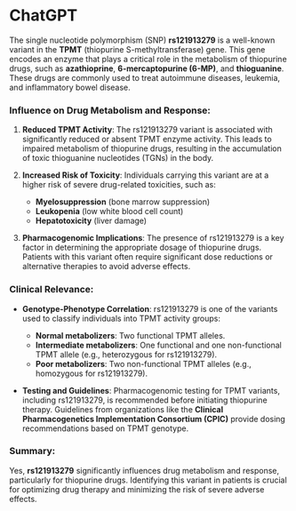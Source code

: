 # ChatGPT

The single nucleotide polymorphism (SNP) **rs121913279** is a well-known variant in the **TPMT** (thiopurine S-methyltransferase) gene. This gene encodes an enzyme that plays a critical role in the metabolism of thiopurine drugs, such as **azathioprine**, **6-mercaptopurine (6-MP)**, and **thioguanine**. These drugs are commonly used to treat autoimmune diseases, leukemia, and inflammatory bowel disease.

### Influence on Drug Metabolism and Response:
1. **Reduced TPMT Activity**: The rs121913279 variant is associated with significantly reduced or absent TPMT enzyme activity. This leads to impaired metabolism of thiopurine drugs, resulting in the accumulation of toxic thioguanine nucleotides (TGNs) in the body.

2. **Increased Risk of Toxicity**: Individuals carrying this variant are at a higher risk of severe drug-related toxicities, such as:
   - **Myelosuppression** (bone marrow suppression)
   - **Leukopenia** (low white blood cell count)
   - **Hepatotoxicity** (liver damage)

3. **Pharmacogenomic Implications**: The presence of rs121913279 is a key factor in determining the appropriate dosage of thiopurine drugs. Patients with this variant often require significant dose reductions or alternative therapies to avoid adverse effects.

### Clinical Relevance:
- **Genotype-Phenotype Correlation**: rs121913279 is one of the variants used to classify individuals into TPMT activity groups:
  - **Normal metabolizers**: Two functional TPMT alleles.
  - **Intermediate metabolizers**: One functional and one non-functional TPMT allele (e.g., heterozygous for rs121913279).
  - **Poor metabolizers**: Two non-functional TPMT alleles (e.g., homozygous for rs121913279).

- **Testing and Guidelines**: Pharmacogenomic testing for TPMT variants, including rs121913279, is recommended before initiating thiopurine therapy. Guidelines from organizations like the **Clinical Pharmacogenetics Implementation Consortium (CPIC)** provide dosing recommendations based on TPMT genotype.

### Summary:
Yes, **rs121913279** significantly influences drug metabolism and response, particularly for thiopurine drugs. Identifying this variant in patients is crucial for optimizing drug therapy and minimizing the risk of severe adverse effects.